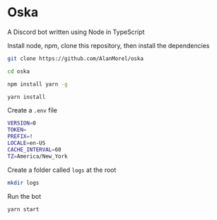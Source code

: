 # Oska

A Discord bot written using Node in TypeScript

Install node, npm, clone this repository, then install the dependencies

```sh
git clone https://github.com/AlanMorel/oska
```

```sh
cd oska
```

```sh
npm install yarn -g
```

```sh
yarn install
```

Create a `.env` file

```sh
VERSION=0
TOKEN=
PREFIX=!
LOCALE=en-US
CACHE_INTERVAL=60
TZ=America/New_York
```

Create a folder called `logs` at the root

```sh
mkdir logs
```

Run the bot

```sh
yarn start
```
